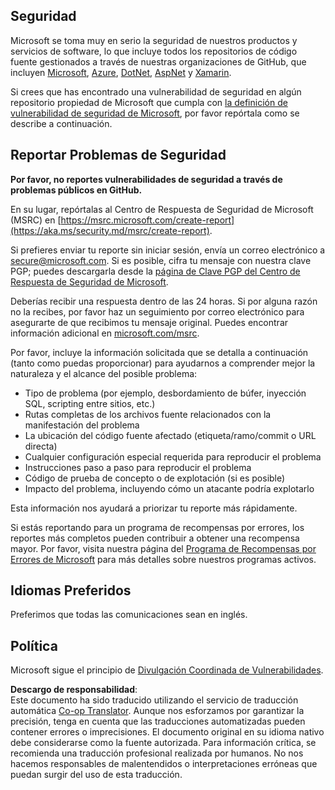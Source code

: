 <!--
CO_OP_TRANSLATOR_METADATA:
{
  "original_hash": "57f14126c1c6add76b3aef3844dfe4e3",
  "translation_date": "2025-07-21T15:57:12+00:00",
  "source_file": "SECURITY.md",
  "language_code": "es"
}
-->
## Seguridad

Microsoft se toma muy en serio la seguridad de nuestros productos y servicios de software, lo que incluye todos los repositorios de código fuente gestionados a través de nuestras organizaciones de GitHub, que incluyen [Microsoft](https://github.com/Microsoft), [Azure](https://github.com/Azure), [DotNet](https://github.com/dotnet), [AspNet](https://github.com/aspnet) y [Xamarin](https://github.com/xamarin).

Si crees que has encontrado una vulnerabilidad de seguridad en algún repositorio propiedad de Microsoft que cumpla con [la definición de vulnerabilidad de seguridad de Microsoft](https://aka.ms/security.md/definition), por favor repórtala como se describe a continuación.

## Reportar Problemas de Seguridad

**Por favor, no reportes vulnerabilidades de seguridad a través de problemas públicos en GitHub.**

En su lugar, repórtalas al Centro de Respuesta de Seguridad de Microsoft (MSRC) en [https://msrc.microsoft.com/create-report](https://aka.ms/security.md/msrc/create-report).

Si prefieres enviar tu reporte sin iniciar sesión, envía un correo electrónico a [secure@microsoft.com](mailto:secure@microsoft.com). Si es posible, cifra tu mensaje con nuestra clave PGP; puedes descargarla desde la [página de Clave PGP del Centro de Respuesta de Seguridad de Microsoft](https://aka.ms/security.md/msrc/pgp).

Deberías recibir una respuesta dentro de las 24 horas. Si por alguna razón no la recibes, por favor haz un seguimiento por correo electrónico para asegurarte de que recibimos tu mensaje original. Puedes encontrar información adicional en [microsoft.com/msrc](https://www.microsoft.com/msrc).

Por favor, incluye la información solicitada que se detalla a continuación (tanto como puedas proporcionar) para ayudarnos a comprender mejor la naturaleza y el alcance del posible problema:

  * Tipo de problema (por ejemplo, desbordamiento de búfer, inyección SQL, scripting entre sitios, etc.)
  * Rutas completas de los archivos fuente relacionados con la manifestación del problema
  * La ubicación del código fuente afectado (etiqueta/ramo/commit o URL directa)
  * Cualquier configuración especial requerida para reproducir el problema
  * Instrucciones paso a paso para reproducir el problema
  * Código de prueba de concepto o de explotación (si es posible)
  * Impacto del problema, incluyendo cómo un atacante podría explotarlo

Esta información nos ayudará a priorizar tu reporte más rápidamente.

Si estás reportando para un programa de recompensas por errores, los reportes más completos pueden contribuir a obtener una recompensa mayor. Por favor, visita nuestra página del [Programa de Recompensas por Errores de Microsoft](https://aka.ms/security.md/msrc/bounty) para más detalles sobre nuestros programas activos.

## Idiomas Preferidos

Preferimos que todas las comunicaciones sean en inglés.

## Política

Microsoft sigue el principio de [Divulgación Coordinada de Vulnerabilidades](https://aka.ms/security.md/cvd).

**Descargo de responsabilidad**:  
Este documento ha sido traducido utilizando el servicio de traducción automática [Co-op Translator](https://github.com/Azure/co-op-translator). Aunque nos esforzamos por garantizar la precisión, tenga en cuenta que las traducciones automatizadas pueden contener errores o imprecisiones. El documento original en su idioma nativo debe considerarse como la fuente autorizada. Para información crítica, se recomienda una traducción profesional realizada por humanos. No nos hacemos responsables de malentendidos o interpretaciones erróneas que puedan surgir del uso de esta traducción.